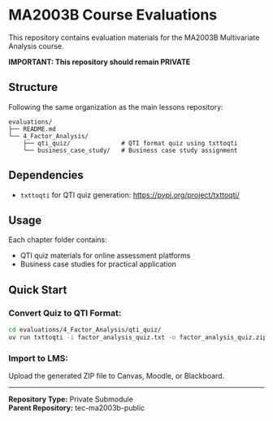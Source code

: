 # MA2003B Course Evaluations

This repository contains evaluation materials for the MA2003B Multivariate Analysis course.

**IMPORTANT: This repository should remain PRIVATE**

## Structure

Following the same organization as the main lessons repository:

```
evaluations/
├── README.md
└── 4_Factor_Analysis/
    ├── qti_quiz/              # QTI format quiz using txttoqti
    └── business_case_study/   # Business case study assignment
```

## Dependencies

- `txttoqti` for QTI quiz generation: https://pypi.org/project/txttoqti/

## Usage

Each chapter folder contains:
- QTI quiz materials for online assessment platforms
- Business case studies for practical application

## Quick Start

### Convert Quiz to QTI Format:
```bash
cd evaluations/4_Factor_Analysis/qti_quiz/
uv run txttoqti -i factor_analysis_quiz.txt -o factor_analysis_quiz.zip
```

### Import to LMS:
Upload the generated ZIP file to Canvas, Moodle, or Blackboard.

---
**Repository Type:** Private Submodule  
**Parent Repository:** tec-ma2003b-public
